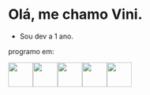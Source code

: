 # Olá, me chamo Vini.

- Sou dev a 1 ano.

<p>programo em:</p>


<img width='50' height='50' style='position:relative;float:left;' src="https://cdn.jsdelivr.net/gh/devicons/devicon/icons/css3/css3-original.svg" />
<img width='50' height='50' style='position:relative;float:left;' src="https://cdn.jsdelivr.net/gh/devicons/devicon/icons/html5/html5-original.svg" />
<img width='50' height='50' style='position:relative;float:left;' src="https://cdn.jsdelivr.net/gh/devicons/devicon/icons/javascript/javascript-original.svg" />
<img width='50' height='50' style='position:relative;float:left;' src="https://cdn.jsdelivr.net/gh/devicons/devicon/icons/python/python-original.svg" />
<img width='50' height='50' style='position:relative;float:left;' src="https://cdn.jsdelivr.net/gh/devicons/devicon/icons/c/c-original.svg" />
          

          
